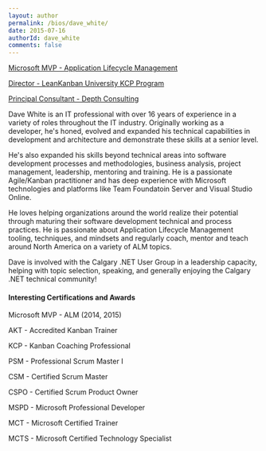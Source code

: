```yaml
---
layout: author
permalink: /bios/dave_white/
date: 2015-07-16
authorId: dave_white
comments: false
---
```

[Microsoft MVP - Application Lifecycle Management](https://mvp.microsoft.com/en-us/PublicProfile/5000684?fullName=Dave%20White)

[Director - LeanKanban University KCP Program](http://edu.leankanban.com)

[Principal Consultant - Depth Consulting](http://www.depthconsulting.ca)

Dave White is an IT professional with over 16 years of experience in a variety of roles throughout the IT industry. Originally working as a developer, he's honed, evolved and expanded his technical capabilities in development and architecture and demonstrate these skills at a senior level.

He's also expanded his skills beyond technical areas into software development processes and methodologies, business analysis, project management, leadership, mentoring and training. He is a passionate Agile/Kanban practitioner and has deep experience with Microsoft technologies and platforms like Team Foundatoin Server and Visual Studio Online. 

He loves helping organizations around the world realize their potential through maturing their software development technical and process practices. He is passionate about Application Lifecycle Management tooling, techniques, and mindsets and regularly coach, mentor and teach around North America on a variety of ALM topics.

Dave is involved with the Calgary .NET User Group in a leadership capacity, helping with topic selection, speaking, and generally enjoying the Calgary .NET technical community!

#### Interesting Certifications and Awards
Microsoft MVP - ALM (2014, 2015)

AKT - Accredited Kanban Trainer

KCP - Kanban Coaching Professional

PSM - Professional Scrum Master I

CSM - Certified Scrum Master

CSPO - Certified Scrum Product Owner

MSPD - Microsoft Professional Developer

MCT - Microsoft Certified Trainer

MCTS - Microsoft Certified Technology Specialist

 